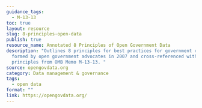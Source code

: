 ```yaml
---
guidance_tags:
  - M-13-13
toc: true
layout: resource
slug: 8-principles-open-data
publish: true
resource_name: Annotated 8 Principles of Open Government Data
description: "Outlines 8 principles for best practices for government open data,
  formed by open government advocates in 2007 and cross-referenced with
  principles from OMB Memo M-13-13. "
source: opengovdata.org
category: Data management & governance
tags:
  - open data
format: ""
link: https://opengovdata.org/
---
```

